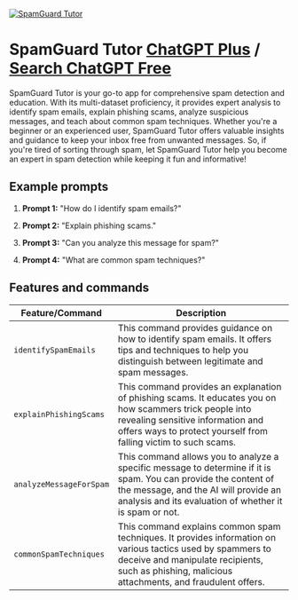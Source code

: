 
[![SpamGuard Tutor](https://files.oaiusercontent.com/file-MN1PZr4KnwBcQHdanrOjhI3i?se=2123-10-17T15%3A46%3A51Z&sp=r&sv=2021-08-06&sr=b&rscc=max-age%3D31536000%2C%20immutable&rscd=attachment%3B%20filename%3D9b9c5351-e568-4582-b512-043016005b8f.png&sig=GnH6j6Uz3ng2/N0af6BS363i/XEhsei24LS6OGh7SyU%3D)](https://chat.openai.com/g/g-jhc6RyFfY-spamguard-tutor)

# SpamGuard Tutor [ChatGPT Plus](https://chat.openai.com/g/g-jhc6RyFfY-spamguard-tutor) / [Search ChatGPT Free](https://gptcall.net/index.html#/?search=SpamGuard%20Tutor)

SpamGuard Tutor is your go-to app for comprehensive spam detection and education. With its multi-dataset proficiency, it provides expert analysis to identify spam emails, explain phishing scams, analyze suspicious messages, and teach about common spam techniques. Whether you're a beginner or an experienced user, SpamGuard Tutor offers valuable insights and guidance to keep your inbox free from unwanted messages. So, if you're tired of sorting through spam, let SpamGuard Tutor help you become an expert in spam detection while keeping it fun and informative!

## Example prompts

1. **Prompt 1:** "How do I identify spam emails?"

2. **Prompt 2:** "Explain phishing scams."

3. **Prompt 3:** "Can you analyze this message for spam?"

4. **Prompt 4:** "What are common spam techniques?"

## Features and commands

| Feature/Command | Description |
| --- | --- |
| `identifySpamEmails` | This command provides guidance on how to identify spam emails. It offers tips and techniques to help you distinguish between legitimate and spam messages. |
| `explainPhishingScams` | This command provides an explanation of phishing scams. It educates you on how scammers trick people into revealing sensitive information and offers ways to protect yourself from falling victim to such scams. |
| `analyzeMessageForSpam` | This command allows you to analyze a specific message to determine if it is spam. You can provide the content of the message, and the AI will provide an analysis and its evaluation of whether it is spam or not. |
| `commonSpamTechniques` | This command explains common spam techniques. It provides information on various tactics used by spammers to deceive and manipulate recipients, such as phishing, malicious attachments, and fraudulent offers. |



